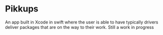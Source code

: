 # Pikkups
An app built in Xcode in swift where the user is able to have typically drivers deliver packages that are on the way to their work. Still a work in progress
